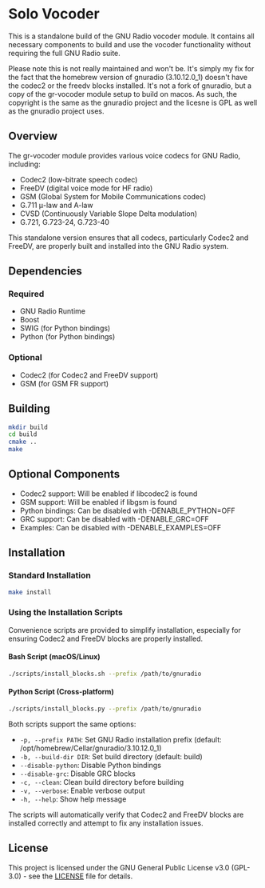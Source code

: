 # Solo Vocoder

This is a standalone build of the GNU Radio vocoder module. It contains all necessary components to build and use the vocoder functionality without requiring the full GNU Radio suite.

Please note this is not really maintained and won't be.  It's simply my fix for the fact that the homebrew version of gnuradio (3.10.12.0_1) doesn't have the codec2 or the freedv blocks installed.  It's not a fork of gnuradio, but a copy of the gr-vocoder module setup to build on macos.  As such, the copyright is the same as the gnuradio project and the licesne is GPL as well as the gnuradio project uses.  

## Overview

The gr-vocoder module provides various voice codecs for GNU Radio, including:

- Codec2 (low-bitrate speech codec)
- FreeDV (digital voice mode for HF radio)
- GSM (Global System for Mobile Communications codec)
- G.711 μ-law and A-law
- CVSD (Continuously Variable Slope Delta modulation)
- G.721, G.723-24, G.723-40

This standalone version ensures that all codecs, particularly Codec2 and FreeDV, are properly built and installed into the GNU Radio system.

## Dependencies

### Required
- GNU Radio Runtime
- Boost
- SWIG (for Python bindings)
- Python (for Python bindings)

### Optional
- Codec2 (for Codec2 and FreeDV support)
- GSM (for GSM FR support)

## Building

```bash
mkdir build
cd build
cmake ..
make
```

## Optional Components

- Codec2 support: Will be enabled if libcodec2 is found
- GSM support: Will be enabled if libgsm is found
- Python bindings: Can be disabled with -DENABLE_PYTHON=OFF
- GRC support: Can be disabled with -DENABLE_GRC=OFF
- Examples: Can be disabled with -DENABLE_EXAMPLES=OFF

## Installation

### Standard Installation

```bash
make install
```

### Using the Installation Scripts

Convenience scripts are provided to simplify installation, especially for ensuring Codec2 and FreeDV blocks are properly installed.

#### Bash Script (macOS/Linux)

```bash
./scripts/install_blocks.sh --prefix /path/to/gnuradio
```

#### Python Script (Cross-platform)

```bash
./scripts/install_blocks.py --prefix /path/to/gnuradio
```

Both scripts support the same options:

- `-p, --prefix PATH`: Set GNU Radio installation prefix (default: /opt/homebrew/Cellar/gnuradio/3.10.12.0_1)
- `-b, --build-dir DIR`: Set build directory (default: build)
- `--disable-python`: Disable Python bindings
- `--disable-grc`: Disable GRC blocks
- `-c, --clean`: Clean build directory before building
- `-v, --verbose`: Enable verbose output
- `-h, --help`: Show help message

The scripts will automatically verify that Codec2 and FreeDV blocks are installed correctly and attempt to fix any installation issues.

## License

This project is licensed under the GNU General Public License v3.0 (GPL-3.0) - see the [LICENSE](LICENSE) file for details.
